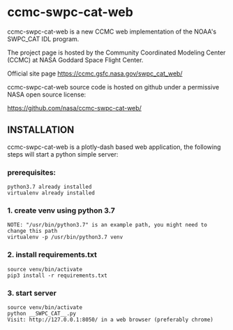 # ccmc-swpc-cat-web


ccmc-swpc-cat-web is a new CCMC web implementation of the NOAA's SWPC_CAT IDL program.  

The project page is hosted by the Community Coordinated Modeling Center (CCMC) at NASA Goddard Space Flight Center.

Official site page https://ccmc.gsfc.nasa.gov/swpc_cat_web/

ccmc-swpc-cat-web source code is hosted on github under a permissive NASA open source license:

https://github.com/nasa/ccmc-swpc-cat-web/

## INSTALLATION
ccmc-swpc-cat-web is a plotly-dash based web application, the following steps will start a python simple server:

### prerequisites:
```
python3.7 already installed
virtualenv already installed
``` 

### 1. create venv using python 3.7
```
NOTE: "/usr/bin/python3.7" is an example path, you might need to change this path
virtualenv -p /usr/bin/python3.7 venv
```

### 2. install requirements.txt
```
source venv/bin/activate
pip3 install -r requirements.txt 
```

### 3. start server
```
source venv/bin/activate
python __SWPC_CAT__.py
Visit: http://127.0.0.1:8050/ in a web browser (preferably chrome)
